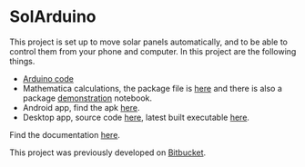 # SolArduino #

This project is set up to move solar panels automatically, and to be able to control them from your phone and computer. In this project are the following things.

* [Arduino code](https://github.com/PHPirates/SolArduino/raw/master/SolArduino_atom/SolArduino/SolArduino.ino)
* Mathematica calculations, the package file is [here](https://github.com/PHPirates/SolArduino/raw/master/Documentation/Mathematica/SolArduino.m) and there is also a package [demonstration](https://github.com/PHPirates/SolArduino/raw/master/Documentation/Mathematica/demonstration.nb) notebook.
* Android app, find the apk [here](https://github.com/PHPirates/SolArduino/raw/master/solappduino/solarduino/app/build/outputs/apk/app-debug.apk).
* Desktop app, source code [here](https://github.com/PHPirates/SolArduino/tree/master/SolArduino-desktop/src/SolArduino), latest built executable [here](https://github.com/PHPirates/SolArduino/raw/master/SolArduino-desktop/out/artifacts/SolArduino_desktop_jar/SolArduino-desktop.jar).

Find the documentation [here](https://github.com/PHPirates/SolArduino/raw/master/Documentation/Documentation.pdf).

This project was previously developed on [Bitbucket](https://bitbucket.org/slideclimb/solappduino/overview).